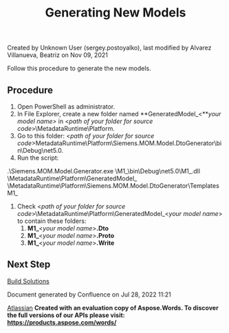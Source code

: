 ﻿---
title: "Generating New Models"
weight: 9
---
<!-- 1. [Modular MOM](c:\users\anil.birajdar\desktop\temp\index.html)
1. [Before You Start](c:\users\anil.birajdar\desktop\temp\Before-You-Start_127740192.html)
1. [Quick Start to Developing with Opcenter Modular Manufacturing](c:\users\anil.birajdar\desktop\temp\Quick-Start-to-Developing-with-Opcenter-Modular-Manufacturing_134455239.html)
1. [How to Create a Configurable Object](c:\users\anil.birajdar\desktop\temp\How-to-Create-a-Configurable-Object_125339498.html)
# **Modular MOM : Generating New Models**  -->
Created by Unknown User (sergey.postoyalko), last modified by Alvarez Villanueva, Beatriz on Nov 09, 2021 

Follow this procedure to generate the new models.
## **Procedure**
1. Open PowerShell as administrator.
1. In File Explorer, create a new folder named **GeneratedModel\_<***your model name>* in <*path of your folder for source code*>\MetadataRuntime\Platform.
1. Go to this folder: <*path of your folder for source code*>MetadataRuntime\Platform\Siemens.MOM.Model.DtoGenerator\bin\Debug\net5.0\.
1. Run the script:

.\Siemens.MOM.Model.Generator.exe <path of your folder for source code>\M1\_<your model name>\bin\Debug\net5.0\M1\_<your model name>.dll <path of your folder for source code>\MetadataRuntime\Platform\GeneratedModel\_<your model name> <path of your folder for source code>\MetadataRuntime\Platform\Siemens.MOM.Model.DtoGenerator\Templates M1\_<your model name>

1. Check <*path of your folder for source code*>\MetadataRuntime\Platform\GeneratedModel\_<*your model name*> to contain these folders:
   1. **M1\_**<*your model name*>**.Dto**
   1. **M1\_**<*your model name*>**.Proto**
   1. **M1\_**<*your model name*>**.Write**
## **Next Step**
[Build Solutions](c:\users\anil.birajdar\desktop\temp\Building-Solutions_127739810.html)

Document generated by Confluence on Jul 28, 2022 11:21

[Atlassian](https://www.atlassian.com/)
**Created with an evaluation copy of Aspose.Words. To discover the full versions of our APIs please visit: https://products.aspose.com/words/**
